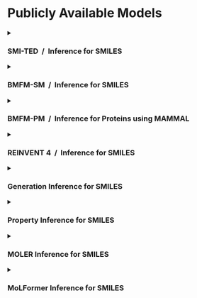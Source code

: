 <!--

DO NOT EDIT
-----------
This file is auto-generated.
To update it, consult instructions:
https://github.com/acceleratedscience/openad-website/tree/generator

-->

# Publicly Available Models

<details markdown><summary><h3>SMI-TED &nbsp;/&nbsp; Inference for SMILES</h3></summary>
<div markdown>

[:carbon-icn-github: openad-service-smi-ted](https://github.com/acceleratedscience/openad-service-smi-ted){ .md-button }
[compose.yml](https://github.com/acceleratedscience/openad-service-smi-ted/raw/main/compose.yaml){ .md-button .md-button--primary download='compose.yml' }
[Instructions](/docs/model-service/prepackaged-models/#deployment-via-container-composeyml){ .md-button .md-button--tertiary }  

This OpenAD service provides access to the **SMILES-based Transformer Encoder-Decoder** (SMILES-TED), which is an encoder-decoder model pre-trained on a curated dataset of 91 million SMILES samples sourced from PubChem, equivalent to 4 billion molecular tokens. SMI-TED supports various complex tasks, including quantum property prediction, with two main variants ( 289 M and 8 × 289 M ).

More information:  
[github.com/IBM/materials](https://github.com/IBM/materials)  
[huggingface.co/ibm/materials.smi-ted](https://huggingface.co/ibm/materials.smi-ted)  
[arxiv.org/abs/2407.20267](https://arxiv.org/abs/2407.20267)


Support for:  
✅ Docker / Podman Compose  
✅ Docker / Podman  
✅ Apple Silicon - [more info](/docs/model-service/prepackaged-models/#apple-silicon)  


Quick start with Docker Compose:
```
curl -O https://github.com/acceleratedscience/openad-service-smi-ted/raw/main/compose.yaml
```
```
docker compose create
```
```
docker compose start
```
```
openad
```
```
catalog model service from remote 'http://127.0.0.1:8080' as smi_ted
```

</div>
</details>

<details markdown><summary><h3>BMFM-SM &nbsp;/&nbsp; Inference for SMILES</h3></summary>
<div markdown>

[:carbon-icn-github: openad-service-bmfm-sm](https://github.com/acceleratedscience/openad-service-bmfm-sm){ .md-button }
[compose.yml](https://github.com/acceleratedscience/openad-service-bmfm-sm/raw/main/compose.yaml){ .md-button .md-button--primary download='compose.yml' }
[Instructions](/docs/model-service/prepackaged-models/#deployment-via-container-composeyml){ .md-button .md-button--tertiary }  

This OpenAD service provides access to the **Biomedmultiview** foundation model with checkpoints for the following properties:

| BACE | BBBP | CLINTOX | ESOL | FREESOLV | HIV |
| ---- | ---- | ------- | ---- | -------- | --- |

| LIPOPHILICITY | MUV | QM7 | SIDER | TOX21 | TOXCAST |
| ------------- | --- | --- | ----- | ----- | ------- |

More information:  
[github.com/BiomedSciAI/biomed-multi-view](https://github.com/BiomedSciAI/biomed-multi-view)  
[arxiv.org/abs/2410.19704](https://arxiv.org/abs/2410.19704)


Support for:  
✅ Docker / Podman Compose  
✅ Docker / Podman  
✅ Apple Silicon - [more info](/docs/model-service/prepackaged-models/#apple-silicon)  


Quick start with Docker Compose:
```
curl -O https://github.com/acceleratedscience/openad-service-bmfm-sm/raw/main/compose.yaml
```
```
docker compose create
```
```
docker compose start
```
```
openad
```
```
catalog model service from remote 'http://127.0.0.1:8080' as bmfm_sm
```

</div>
</details>

<details markdown><summary><h3>BMFM-PM &nbsp;/&nbsp; Inference for Proteins using MAMMAL</h3></summary>
<div markdown>

[:carbon-icn-github: openad-service-bmfm-pm](https://github.com/acceleratedscience/openad-service-bmfm-pm){ .md-button }
[compose.yml](https://github.com/acceleratedscience/openad-service-bmfm-pm/raw/main/compose.yaml){ .md-button .md-button--primary download='compose.yml' }
[Instructions](/docs/model-service/prepackaged-models/#deployment-via-container-composeyml){ .md-button .md-button--tertiary }  

This OpenAD service provides access to the **Biomedmultialignment** foundation model with checkpoints for the following properties:

| Sol | DTI |
| --- | --- |

More information:  
[github.com/BiomedSciAI/biomed-multi-alignment](https://github.com/BiomedSciAI/biomed-multi-alignment)


Support for:  
✅ Docker / Podman Compose  
✅ Docker / Podman  
❌ Apple Silicon - [more info](/docs/model-service/prepackaged-models/#apple-silicon)  


Quick start with Docker Compose:
```
curl -O https://github.com/acceleratedscience/openad-service-bmfm-pm/raw/main/compose.yaml
```
```
docker compose create
```
```
docker compose start
```
```
openad
```
```
catalog model service from remote 'http://127.0.0.1:8080' as bmfm_pm
```

</div>
</details>

<details markdown><summary><h3>REINVENT 4 &nbsp;/&nbsp; Inference for SMILES</h3></summary>
<div markdown>

[:carbon-icn-github: openad-service-reinvent4](https://github.com/acceleratedscience/openad-service-reinvent4){ .md-button }
[compose.yml](https://github.com/acceleratedscience/openad-service-reinvent4/raw/main/compose.yaml){ .md-button .md-button--primary download='compose.yml' }
[Instructions](/docs/model-service/prepackaged-models/#deployment-via-container-composeyml){ .md-button .md-button--tertiary }  

This OpenAD service provides access to the **REINVENT 4** molecular design tool, which is used for de novo design, scaffold hopping, R-group replacement, linker design, molecule optimization, and other small molecule design tasks. REINVENT uses a Reinforcement Learning (RL) algorithm to generate optimized molecules compliant with a user-defined property profile defined as a multi-component score. Transfer Learning (TL) can be used to create or pre-train a model that generates molecules closer to a set of input molecules. 

More information:  
[github.com/MolecularAI/REINVENT4](https://github.com/MolecularAI/REINVENT4)  
[link.springer.com/article/10.1186/s13321-024-00812-5](https://link.springer.com/article/10.1186/s13321-024-00812-5)


Support for:  
✅ Docker / Podman Compose  
✅ Docker / Podman  
❌ Apple Silicon - [more info](/docs/model-service/prepackaged-models/#apple-silicon)  


Quick start with Docker Compose:
```
curl -O https://github.com/acceleratedscience/openad-service-reinvent4/raw/main/compose.yaml
```
```
docker compose create
```
```
docker compose start
```
```
openad
```
```
catalog model service from remote 'http://127.0.0.1:8080' as reinvent4
```

</div>
</details>

<details markdown><summary><h3>Generation Inference for SMILES</h3></summary>
<div markdown>

[:carbon-icn-github: openad-service-gen](https://github.com/acceleratedscience/openad-service-gen){ .md-button }
[Instructions](/docs/model-service/prepackaged-models/#deployment-via-container){ .md-button .md-button--tertiary }  

_No description available._


Support for:  
❌ Docker / Podman Compose  
✅ Docker / Podman  
❌ Apple Silicon - [more info](/docs/model-service/prepackaged-models/#apple-silicon)  


Quick start with Docker:
```
git clone https://github.com/acceleratedscience/openad-service-gen
```
```
cd openad-service-gen
```
```
docker build -t gen .
```
```
docker run -p 8080:8080 gen
```
```
openad
```
```
catalog model service from remote 'http://127.0.0.1:8080' as gen
```

</div>
</details>

<details markdown><summary><h3>Property Inference for SMILES</h3></summary>
<div markdown>

[:carbon-icn-github: openad-service-prop](https://github.com/acceleratedscience/openad-service-prop){ .md-button }
[Instructions](/docs/model-service/prepackaged-models/#deployment-via-container){ .md-button .md-button--tertiary }  

_No description available._


Support for:  
❌ Docker / Podman Compose  
✅ Docker / Podman  
❌ Apple Silicon - [more info](/docs/model-service/prepackaged-models/#apple-silicon)  


Quick start with Docker:
```
git clone https://github.com/acceleratedscience/openad-service-prop
```
```
cd openad-service-prop
```
```
docker build -t prop .
```
```
docker run -p 8080:8080 prop
```
```
openad
```
```
catalog model service from remote 'http://127.0.0.1:8080' as prop
```

</div>
</details>

<details markdown><summary><h3>MOLER Inference for SMILES</h3></summary>
<div markdown>

[:carbon-icn-github: openad-service-moler](https://github.com/acceleratedscience/openad-service-moler){ .md-button }
[Instructions](/docs/model-service/prepackaged-models/#deployment-via-container){ .md-button .md-button--tertiary }  

_No description available._


Support for:  
❌ Docker / Podman Compose  
✅ Docker / Podman  
❌ Apple Silicon - [more info](/docs/model-service/prepackaged-models/#apple-silicon)  


Quick start with Docker:
```
git clone https://github.com/acceleratedscience/openad-service-moler
```
```
cd openad-service-moler
```
```
docker build -t moler .
```
```
docker run -p 8080:8080 moler
```
```
openad
```
```
catalog model service from remote 'http://127.0.0.1:8080' as moler
```

</div>
</details>

<details markdown><summary><h3>MoLFormer Inference for SMILES</h3></summary>
<div markdown>

[:carbon-icn-github: openad-service-molf](https://github.com/acceleratedscience/openad-service-molf){ .md-button }
[Instructions](/docs/model-service/prepackaged-models/#deployment-via-container){ .md-button .md-button--tertiary }  

_No description available._


Support for:  
❌ Docker / Podman Compose  
✅ Docker / Podman  
❌ Apple Silicon - [more info](/docs/model-service/prepackaged-models/#apple-silicon)  


Quick start with Docker:
```
git clone https://github.com/acceleratedscience/openad-service-molf
```
```
cd openad-service-molf
```
```
docker build -t molf .
```
```
docker run -p 8080:8080 molf
```
```
openad
```
```
catalog model service from remote 'http://127.0.0.1:8080' as molf
```

</div>
</details>

